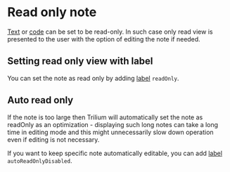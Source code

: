 # Read only note
[Text](Text-notes.md) or [code](Code-notes.md) can be set to be read-only. In such case only read view is presented to the user with the option of editing the note if needed.

Setting read only view with label
---------------------------------

You can set the note as read only by adding [label](Attributes.md) `readOnly`.

Auto read only
--------------

If the note is too large then Trilium will automatically set the note as readOnly as an optimization - displaying such long notes can take a long time in editing mode and this might unnecessarily slow down operation even if editing is not necessary.

If you want to keep specific note automatically editable, you can add [label](Attributes.md) `autoReadOnlyDisabled`.